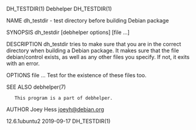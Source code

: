 DH_TESTDIR(1)                                                                                     Debhelper                                                                                     DH_TESTDIR(1)

NAME
       dh_testdir - test directory before building Debian package

SYNOPSIS
       dh_testdir [debhelper options] [file ...]

DESCRIPTION
       dh_testdir tries to make sure that you are in the correct directory when building a Debian package. It makes sure that the file debian/control exists, as well as any other files you specify. If not,
       it exits with an error.

OPTIONS
       file ...
           Test for the existence of these files too.

SEE ALSO
       debhelper(7)

       This program is a part of debhelper.

AUTHOR
       Joey Hess <joeyh@debian.org>

12.6.1ubuntu2                                                                                     2019-09-17                                                                                    DH_TESTDIR(1)
